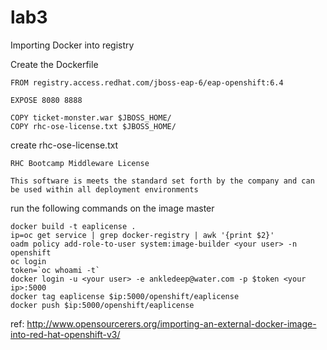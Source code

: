 # lab3
Importing Docker into registry

Create the Dockerfile
```
FROM registry.access.redhat.com/jboss-eap-6/eap-openshift:6.4

EXPOSE 8080 8888

COPY ticket-monster.war $JBOSS_HOME/
COPY rhc-ose-license.txt $JBOSS_HOME/
```
create rhc-ose-license.txt
```
RHC Bootcamp Middleware License

This software is meets the standard set forth by the company and can be used within all deployment environments

```
run the following commands on the image master
```
docker build -t eaplicense .
ip=oc get service | grep docker-registry | awk '{print $2}'
oadm policy add-role-to-user system:image-builder <your user> -n openshift
oc login
token=`oc whoami -t`
docker login -u <your user> -e ankledeep@water.com -p $token <your ip>:5000
docker tag eaplicense $ip:5000/openshift/eaplicense
docker push $ip:5000/openshift/eaplicense
```

ref:  http://www.opensourcerers.org/importing-an-external-docker-image-into-red-hat-openshift-v3/
